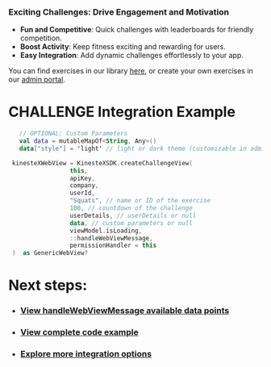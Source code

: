 ### Exciting Challenges: Drive Engagement and Motivation

- **Fun and Competitive**: Quick challenges with leaderboards for friendly competition.  
- **Boost Activity**: Keep fitness exciting and rewarding for users.  
- **Easy Integration**: Add dynamic challenges effortlessly to your app.  

You can find exercises in our library [here](https://workout-view.kinestex.com/?tab=exercises), or create your own exercises in our [admin portal](https://admin.kinestex.com).

# **CHALLENGE Integration Example**

   ```kotlin
      // OPTIONAL: Custom Parameters
      val data = mutableMapOf<String, Any>()
      data["style"] = 'light' // light or dark theme (customizable in admin dashboard)

    kinesteXWebView = KinesteXSDK.createChallengeView(
                    this,
                    apiKey,
                    company,
                    userId,
                    "Squats", // name or ID of the exercise
                    100, // countdown of the challenge
                    userDetails, // userDetails or null
                    data, // custom parameters or null
                    viewModel.isLoading,
                    ::handleWebViewMessage,
                    permissionHandler = this 
    )  as GenericWebView?
   ```

# Next steps: 
- ### [View handleWebViewMessage available data points](../../data.md)
- ### [View complete code example](../../examples/challenge.md)
- ### [Explore more integration options](../overview.md)
